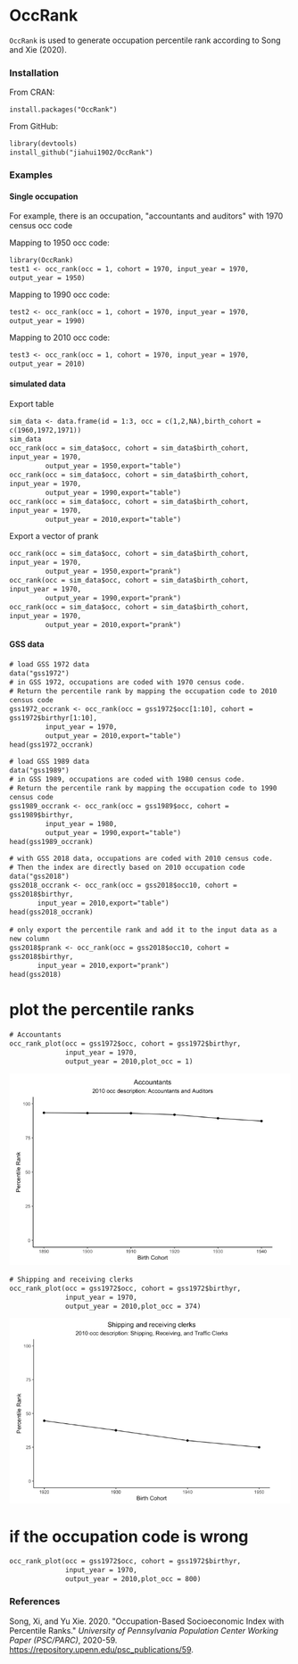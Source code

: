 # OccRank

`OccRank` is used to generate occupation percentile rank according to Song and Xie (2020). 

### Installation

From CRAN:
```
install.packages("OccRank")
```

From GitHub:
```
library(devtools)
install_github("jiahui1902/OccRank")
```

### Examples

#### Single occupation

For example, there is an occupation, "accountants and auditors" with 1970 census occ code

Mapping to 1950 occ code:

```
library(OccRank)
test1 <- occ_rank(occ = 1, cohort = 1970, input_year = 1970, output_year = 1950)
```

Mapping to 1990 occ code:
```
test2 <- occ_rank(occ = 1, cohort = 1970, input_year = 1970, output_year = 1990)
```

Mapping to 2010 occ code:
```
test3 <- occ_rank(occ = 1, cohort = 1970, input_year = 1970, output_year = 2010)
```

#### simulated data

Export table

```
sim_data <- data.frame(id = 1:3, occ = c(1,2,NA),birth_cohort = c(1960,1972,1971))
sim_data
occ_rank(occ = sim_data$occ, cohort = sim_data$birth_cohort, input_year = 1970, 
         output_year = 1950,export="table")
occ_rank(occ = sim_data$occ, cohort = sim_data$birth_cohort, input_year = 1970, 
         output_year = 1990,export="table")
occ_rank(occ = sim_data$occ, cohort = sim_data$birth_cohort, input_year = 1970, 
         output_year = 2010,export="table")
```


Export a vector of prank

```
occ_rank(occ = sim_data$occ, cohort = sim_data$birth_cohort, input_year = 1970, 
         output_year = 1950,export="prank")
occ_rank(occ = sim_data$occ, cohort = sim_data$birth_cohort, input_year = 1970, 
         output_year = 1990,export="prank")
occ_rank(occ = sim_data$occ, cohort = sim_data$birth_cohort, input_year = 1970, 
         output_year = 2010,export="prank")

```

#### GSS data

```
# load GSS 1972 data
data("gss1972")
# in GSS 1972, occupations are coded with 1970 census code. 
# Return the percentile rank by mapping the occupation code to 2010 census code
gss1972_occrank <- occ_rank(occ = gss1972$occ[1:10], cohort = gss1972$birthyr[1:10],
         input_year = 1970,
         output_year = 2010,export="table")
head(gss1972_occrank)
```


```
# load GSS 1989 data
data("gss1989")
# in GSS 1989, occupations are coded with 1980 census code. 
# Return the percentile rank by mapping the occupation code to 1990 census code
gss1989_occrank <- occ_rank(occ = gss1989$occ, cohort = gss1989$birthyr,
         input_year = 1980,
         output_year = 1990,export="table")
head(gss1989_occrank)
```

```
# with GSS 2018 data, occupations are coded with 2010 census code.
# Then the index are directly based on 2010 occupation code
data("gss2018")
gss2018_occrank <- occ_rank(occ = gss2018$occ10, cohort = gss2018$birthyr,
       input_year = 2010,export="table")
head(gss2018_occrank)

# only export the percentile rank and add it to the input data as a new column
gss2018$prank <- occ_rank(occ = gss2018$occ10, cohort = gss2018$birthyr,
       input_year = 2010,export="prank")
head(gss2018)
```

# plot the percentile ranks
```
# Accountants
occ_rank_plot(occ = gss1972$occ, cohort = gss1972$birthyr,
              input_year = 1970,
              output_year = 2010,plot_occ = 1)
```
![alt text](./figures/figure1.png?raw=true "Accountants")

```
# Shipping and receiving clerks
occ_rank_plot(occ = gss1972$occ, cohort = gss1972$birthyr,
              input_year = 1970,
              output_year = 2010,plot_occ = 374)
```
![alt text](./figures/figure2.png?raw=true "Shipping and receiving clerks")

# if the occupation code is wrong
```
occ_rank_plot(occ = gss1972$occ, cohort = gss1972$birthyr,
              input_year = 1970,
              output_year = 2010,plot_occ = 800)
```



### References

Song, Xi, and Yu Xie. 2020. "Occupation-Based Socioeconomic Index with Percentile Ranks." *University of Pennsylvania Population Center Working Paper (PSC/PARC)*, 2020-59. https://repository.upenn.edu/psc_publications/59.

